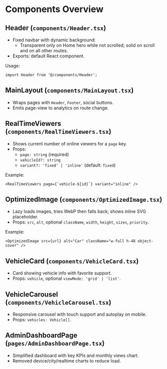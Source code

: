 # Components Overview

## Header (`components/Header.tsx`)
- Fixed navbar with dynamic background:
  - Transparent only on Home hero while not scrolled; solid on scroll and on all other routes.
- Exports: default React component.

Usage:
```tsx
import Header from '@/components/Header';
```

## MainLayout (`components/MainLayout.tsx`)
- Wraps pages with `Header`, `Footer`, social buttons.
- Emits page-view to analytics on route change.

## RealTimeViewers (`components/RealTimeViewers.tsx`)
- Shows current number of online viewers for a `page` key.
- Props:
  - `page: string` (required)
  - `vehicleId?: string`
  - `variant?: 'fixed' | 'inline'` (default: `fixed`)

Example:
```tsx
<RealTimeViewers page={`vehicle-${id}`} variant="inline" />
```

## OptimizedImage (`components/OptimizedImage.tsx`)
- Lazy loads images, tries WebP then falls back; shows inline SVG placeholder.
- Props: `src`, `alt`, optional `className`, `width`, `height`, `sizes`, `priority`.

Example:
```tsx
<OptimizedImage src={url} alt="Car" className="w-full h-48 object-cover" />
```

## VehicleCard (`components/VehicleCard.tsx`)
- Card showing vehicle info with favorite support.
- Props: `vehicle`, optional `viewMode: 'grid' | 'list'`.

## VehicleCarousel (`components/VehicleCarousel.tsx`)
- Responsive carousel with touch support and autoplay on mobile.
- Props: `vehicles: Vehicle[]`.

## AdminDashboardPage (`pages/AdminDashboardPage.tsx`)
- Simplified dashboard with key KPIs and monthly views chart.
- Removed device/city/realtime charts to reduce load.